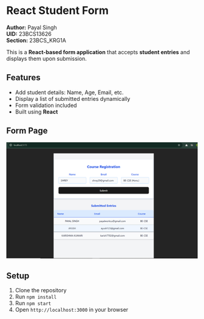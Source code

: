 # React Student Form

**Author:** Payal Singh  
**UID:** 23BCS13626  
**Section:** 23BCS_KRG1A  

This is a **React-based form application** that accepts **student entries** and displays them upon submission.  

## Features

- Add student details: Name, Age, Email, etc.  
- Display a list of submitted entries dynamically  
- Form validation included  
- Built using **React**  

## Form Page
![Form Page](src/assets/form.PNG)

## Setup

1. Clone the repository  
2. Run `npm install`  
3. Run `npm start`  
4. Open `http://localhost:3000` in your browser

